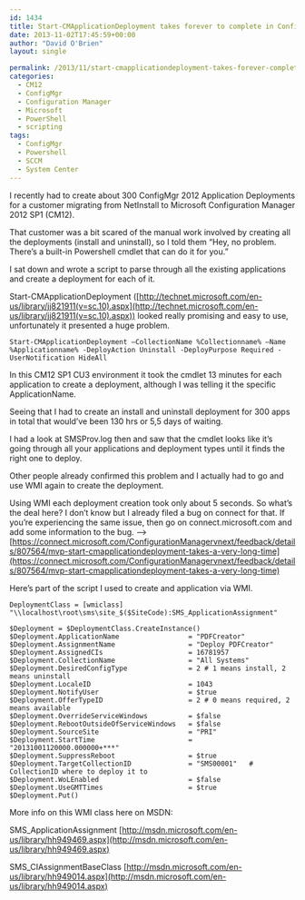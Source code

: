 ```yaml
---
id: 1434
title: Start-CMApplicationDeployment takes forever to complete in ConfigMgr
date: 2013-11-02T17:45:59+00:00
author: "David O'Brien"
layout: single

permalink: /2013/11/start-cmapplicationdeployment-takes-forever-complete-configmgr/
categories:
  - CM12
  - ConfigMgr
  - Configuration Manager
  - Microsoft
  - PowerShell
  - scripting
tags:
  - ConfigMgr
  - Powershell
  - SCCM
  - System Center
---
```

I recently had to create about 300 ConfigMgr 2012 Application Deployments for a customer migrating from NetInstall to Microsoft Configuration Manager 2012 SP1 (CM12).

That customer was a bit scared of the manual work involved by creating all the deployments (install and uninstall), so I told them “Hey, no problem. There’s a built-in Powershell cmdlet that can do it for you.”

I sat down and wrote a script to parse through all the existing applications and create a deployment for each of it.

Start-CMApplicationDeployment ([http://technet.microsoft.com/en-us/library/jj821911(v=sc.10).aspx](http://technet.microsoft.com/en-us/library/jj821911(v=sc.10).aspx)) looked really promising and easy to use, unfortunately it presented a huge problem.

`Start-CMApplicationDeployment –CollectionName %Collectionname% –Name %Applicationname% -DeployAction Uninstall -DeployPurpose Required -UserNotification HideAll`

In this CM12 SP1 CU3 environment it took the cmdlet 13 minutes for each application to create a deployment, although I was telling it the specific ApplicationName.

Seeing that I had to create an install and uninstall deployment for 300 apps in total that would’ve been 130 hrs or 5,5 days of waiting.

I had a look at SMSProv.log then and saw that the cmdlet looks like it’s going through all your applications and deployment types until it finds the right one to deploy.

Other people already confirmed this problem and I actually had to go and use WMI again to create the deployment.

Using WMI each deployment creation took only about 5 seconds. So what’s the deal here? I don’t know but I already filed a bug on connect for that. If you’re experiencing the same issue, then go on connect.microsoft.com and add some information to the bug. –> [https://connect.microsoft.com/ConfigurationManagervnext/feedback/details/807564/mvp-start-cmapplicationdeployment-takes-a-very-long-time](https://connect.microsoft.com/ConfigurationManagervnext/feedback/details/807564/mvp-start-cmapplicationdeployment-takes-a-very-long-time)

Here’s part of the script I used to create and application via WMI.

```
DeploymentClass = [wmiclass] "\\localhost\root\sms\site_$($SiteCode):SMS_ApplicationAssignment"

$Deployment = $DeploymentClass.CreateInstance()
$Deployment.ApplicationName                 = "PDFCreator"
$Deployment.AssignmentName                  = "Deploy PDFCreator"
$Deployment.AssignedCIs                     = 16781957
$Deployment.CollectionName                  = "All Systems"
$Deployment.DesiredConfigType               = 2 # 1 means install, 2 means uninstall
$Deployment.LocaleID                        = 1043
$Deployment.NotifyUser                      = $true
$Deployment.OfferTypeID                     = 2 # 0 means required, 2 means available
$Deployment.OverrideServiceWindows          = $false
$Deployment.RebootOutsideOfServiceWindows   = $false
$Deployment.SourceSite                      = "PRI"
$Deployment.StartTime                       = "20131001120000.000000+***"
$Deployment.SuppressReboot                  = $true
$Deployment.TargetCollectionID              = "SMS00001"   # CollectionID where to deploy it to
$Deployment.WoLEnabled                      = $false
$Deployment.UseGMTTimes                     = $true
$Deployment.Put()
```

More info on this WMI class here on MSDN:

SMS_ApplicationAssignment [http://msdn.microsoft.com/en-us/library/hh949469.aspx](http://msdn.microsoft.com/en-us/library/hh949469.aspx)

SMS_CIAssignmentBaseClass [http://msdn.microsoft.com/en-us/library/hh949014.aspx](http://msdn.microsoft.com/en-us/library/hh949014.aspx)


